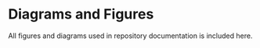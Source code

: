# Diagrams and Figures

All figures and diagrams used in repository documentation is included here.
